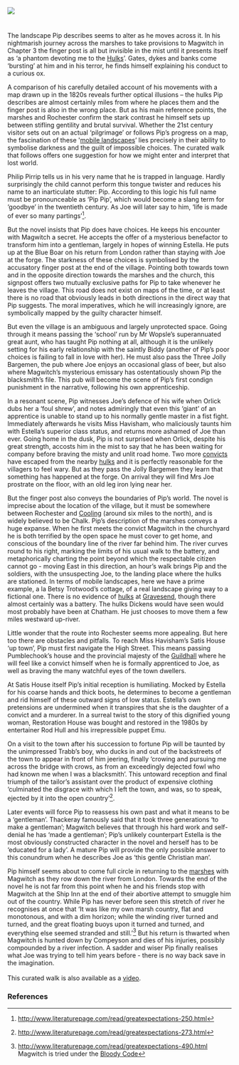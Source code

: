 <a href="https://beta.kent-maps.online"><img src="https://beta.kent-maps.online/juncture/ve-button.png"></a>
<param ve-config 
       title="Great Expectations - a curated walk" 
       banner="https://raw.githubusercontent.com/kent-map/images/main/dickens/Grammar_School_Gate_Rochester.jpg"
       author="Ken Moffat and Carolyn W. de la L. Oulton"
       layout="vtl"
       description="In this visual essay Ken Moffat and Carolyn Oulton trace Pip's journies through the flat marshlands of the north Kent coast as detailed in Dicken's Great Expectations.">

<!-- Global entities -->
<param title="Charles Dickens" eid="Q5686">
<param title="Chalk" eid="Q5068781" aliases="the village|the town">
<!-- param title="Chatham" eid="Q729006" -->
<param ve-entity eid="Q729006" aliases="Chatham">
<param ve-entity label="Cooling Marshes" geojson="/geojson/marshes.json" fill-opacity="0.4" article="/articles/Cooling_marshes.md" aliases="the marshes">
<!-- param title="Cooling" eid="Q2649453" -->
<param ve-entity eid="Q2649453" aliases="Cooling">
<param title="Compeyson" eid="Q5156367" article="/articles/Compeyson.md">
<param ve-entity title="Dover Road" geojson="/geojson/david-copperfield-dover-road">
<param title="Estella" eid="Q5400904" article="/articles/Estella.md">
<!-- param title="Folkestone" eid="Q375314" -->
<param ve-entity eid="Q375314" aliases="Folkestone">
<!-- param title="Gravesend" eid="Q676689" -->
<param ve-entity eid="Q676689" aliases="Gravesend">    
<param ve-entity label="Joe Gargery" article="/articles/Joe.md" aliases="Joe">
<!-- param title="Guildhall" eid="Q15272878" aliases="Guildhall" -->
<param ve-entity eid="Q15272878" aliases="Guildhall">    
<!-- param title="Kent" eid="Q23298" -->
<param ve-entity eid="Q23298" aliases="Kent">
<!-- param title="London" eid="Q84" scope="local" -->
<param ve-entity eid="Q84" aliases="London">
<param title="Abel Magwitch" eid="Q4666596" aliases="Magwitch" article="/articles/Magwitch.md">
<param title="Miss Havisham" eid="Q3316519" article="/articles/Miss_Havisham.md">
<param title="Philip Pirrip" eid="Q7197170" article="/articles/Pip.md">
<!-- param title="Rochester" eid="Q507517" -->
<param ve-entity eid="Q507517" aliases="Rochester">
<!-- param title="Rod Hull" eid="Q7356235" -->
<param ve-entity eid="Q7356235" aliases="Rod Hull">
<!-- param title="Satis House" eid="Q26377461" -->
<param ve-entity eid=" Q26377461" aliases=" Satis House">

<!-- Kent with map centred at Mockbegger -->
<param ve-map center="Q26633449" zoom="12">

<!-- Historical map layers -->
<param ve-map-layer active allmaps allmaps-id="08f8a4bca9b4dd3a" title="Kent OS 1860">

#

The landscape Pip describes seems to alter as he moves across it. In his nightmarish journey across the marshes to take provisions to Magwitch in Chapter 3 the finger post is all but invisible in the mist until it presents itself as ‘a phantom devoting me to the [Hulks](/prisons/convict-hulks)’. Gates, dykes and banks come ‘bursting’ at him and in his terror, he finds himself explaining his conduct to a curious ox.
<param ve-image primary url="https://stor.artstor.org/stor/f2afe648-fc79-434a-acab-40d16335c345" title="The Marshes" fit="contain">
<param ve-video vid="wizsPOYyE9o" title="Great Expectations by Charles Dickens Dickens's Kent">
<!-- Kent with map centred at Cliffe -->
<param ve-map center="Q5132825" zoom="13">

A comparison of his carefully detailed account of his movements with a map drawn up in the 1820s reveals further optical illusions – the hulks Pip describes are almost certainly miles from where he places them and the finger post is also in the wrong place. But as his main reference points, the marshes and Rochester confirm the stark contrast he himself sets up between stifling gentility and brutal survival. Whether the 21st century visitor sets out on an actual ‘pilgrimage’ or follows Pip’s progress on a map, the fascination of these '[mobile landscapes](/dickens/mobile-landscapes)’ lies precisely in their ability to symbolise darkness and the guilt of impossible choices. The curated walk that follows offers one suggestion for how we might enter and interpret that lost world.
<param ve-image url="https://stor.artstor.org/stor/e0659eea-10b4-4682-b094-0fcc08b714c2" title="West View of the City of Rochester" fit="contain">
<!-- Kent with map centred at Cliffe -->
<param ve-map center="Q5132825" zoom="13">

Philip Pirrip tells us in his very name that he is trapped in language. Hardly surprisingly the child cannot perform this tongue twister and reduces his name to an inarticulate stutter: Pip.  According to this logic his full name must be pronounceable as ‘Pip Pip’, which would become a slang term for ‘goodbye’ in the twentieth century. As Joe will later say to him, ‘life is made of ever so many partings’[^ref1].
<param ve-image url="https://upload.wikimedia.org/wikipedia/commons/b/ba/%22Pip%27s_a_gentleman_of_fortune%2C_then%22_said_Joe%2C_%22and_God_bless_him_in_it%21%22.jpeg" label="Joe explains Pip's good fortune" attribution="John McLenan, Public domain, via Wikimedia Commons" fit="contain">


But the novel insists that Pip does have choices. He keeps his encounter with Magwitch a secret. He accepts the offer of a mysterious benefactor to transform him into a gentleman, largely in hopes of winning Estella. He puts up at the Blue Boar on his return from London rather than staying with Joe at the forge. The starkness of these choices is symbolised by the accusatory finger post at the end of the village. Pointing both towards town and in the opposite direction towards the marshes and the church, this signpost offers two mutually exclusive paths for Pip to take whenever he leaves the village. This road does not exist on maps of the time, or at least there is no road that obviously leads in both directions in the direct way that Pip suggests. The moral imperatives, which he will increasingly ignore, are symbolically mapped by the guilty character himself. 
<!-- param ve-map-layer geojson active title="Pips choice of routes" url="/geojson/chalk1.json" aliases="pip does have choices" -->
<param ve-image primary url="https://stor.artstor.org/stor/a62bdcf4-00b5-4d66-b1cf-cc9f6d2520fd" title="Pip at the finger post" fit="cover">
<!-- Kent with map centred at Cliffe -->
<param ve-map center="Q5132825" zoom="13">

But even the village is an ambiguous and largely unprotected space. Going through it means passing the ‘school’ run by Mr Wopsle’s superannuated great aunt, who has taught Pip nothing at all, although it is the unlikely setting for his early relationship with the saintly Biddy (another of Pip’s poor choices is failing to fall in love with her). He must also pass the Three Jolly Bargemen, the pub where Joe enjoys an occasional glass of beer, but also where Magwitch’s mysterious emissary has ostentatiously shown Pip the blacksmith’s file. This pub will become the scene of Pip’s first condign punishment in the narrative, following his own apprenticeship.
<!-- Kent with map centred at Cliffe -->
<param ve-map center="Q5132825" zoom="13">

In a resonant scene, Pip witnesses Joe’s defence of his wife when Orlick dubs her a ‘foul shrew’, and notes admiringly that even this ‘giant’ of an apprentice is unable to stand up to his normally gentle master in a fist fight. Immediately afterwards he visits Miss Havisham, who maliciously taunts him with Estella’s superior class status, and returns more ashamed of Joe than ever. Going home in the dusk, Pip is not surprised when Orlick, despite his great strength, accosts him in the mist to say that he has been waiting for company before braving the misty and unlit road home. Two more [convicts](/18c/18c-bloody-code) have escaped from the nearby [hulks](/prisons/convict-hulks) and it is perfectly reasonable for the villagers to feel wary. But as they pass the Jolly Bargemen they learn that something has happened at the forge. On arrival they will find Mrs Joe prostrate on the floor, with an old leg iron lying near her.
<param ve-image url="https://upload.wikimedia.org/wikipedia/commons/2/24/Walter_William_May_-_Prison_hulks_at_anchor_in_the_River_Medway.jpg" label="Prison hulks at anchor in the River Medway" attribution="Walter William May">
<!-- Kent with map centred at Cliffe -->
<param ve-map center="Q5132825" zoom="13">

But the finger post also conveys the boundaries of Pip’s world. The novel is imprecise about the location of the village, but it must be somewhere between Rochester and [Cooling](/dickens/great-expectations-cooling) (around six miles to the north), and is widely believed to be Chalk. Pip’s description of the marshes conveys a huge expanse. When he first meets the convict Magwitch in the churchyard he is both terrified by the open space he must cover to get home, and conscious of the boundary line of the river far behind him. The river curves round to his right, marking the limits of his usual walk to the battery, and metaphorically charting the point beyond which the respectable citizen cannot go - moving East in this direction, an hour’s walk brings Pip and the soldiers, with the unsuspecting Joe, to the landing place where the hulks are stationed.  In terms of mobile landscapes, here we have a prime example, a la Betsy Trotwood’s cottage, of a real landscape giving way to a fictional one. There is no evidence of [hulks](/prisons/convict-hulks) at [Gravesend](/19c/19c-gravesend), though there almost certainly was a battery. The hulks Dickens would have seen would most probably have been at Chatham. He just chooses to move them a few miles westward up-river.
<!-- Kent with map centred at Cliffe Woods -->
<param ve-map center="Q5132831" zoom="12">

Little wonder that the route into Rochester seems more appealing. But here too there are obstacles and pitfalls. To reach Miss Havisham’s Satis House ‘up town’, Pip must first navigate the High Street. This means passing Pumblechook’s house and the provincial majesty of the [Guildhall](/dickens/great-expectations-guildhall) where he will feel like a convict himself when he is formally apprenticed to Joe, as well as braving the many watchful eyes of the town dwellers.
<!-- Kent with map centred at Satis House -->
<param ve-map center="Q26377461" zoom="13">

At Satis House itself Pip’s initial reception is humiliating. Mocked by Estella for his coarse hands and thick boots, he determines to become a gentleman and rid himself of these outward signs of low status. Estella’s own pretensions are undermined when it transpires that she is the daughter of a convict and a murderer. In a surreal twist to the story of this dignified young woman, Restoration House
was bought and restored in the 1980s by entertainer Rod Hull and his irrepressible puppet Emu.
<param ve-image primary url="https://stor.artstor.org/stor/0d85c39c-dfad-4981-b570-dca84de881e8" fit="contain" title="Restoration House">
<!-- Kent with map centred at Satis House -->
<param ve-map center="Q26377461" zoom="13">

On a visit to the town after his succession to fortune Pip will be taunted by the unimpressed Trabb’s boy, who ducks in and out of the backstreets of the town to appear in front of him jeering, finally ‘crowing and pursuing me across the bridge with crows, as from an exceedingly dejected fowl who had known me when I was a blacksmith’. This untoward reception and final triumph of the tailor’s assistant over the product of expensive clothing ‘culminated the disgrace with which I left the town, and was, so to speak, ejected by it into the open country’[^ref2].  
<!-- Kent with map centred at Cliffe Woods -->
<param ve-map center="Q5132831" zoom="13">

Later events will force Pip to reassess his own past and what it means to be a ‘gentleman’. Thackeray famously said that it took three generations ‘to make a gentleman’; Magwitch believes that through his hard work and self-denial he has ‘made a gentleman’; Pip’s unlikely counterpart Estella is the most obviously constructed character in the novel and herself has to be ‘educated for a lady’. A mature Pip will provide the only possible answer to this conundrum when he describes Joe as ‘this gentle Christian man’.
<param ve-image url="https://upload.wikimedia.org/wikipedia/commons/8/87/With_Estella_after_all%2C_by_Marcus_Stone.jpg" label="With Estella after all" attribution="Marcus Stone">

Pip himself seems about to come full circle in returning to the [marshes](/landscape/kentish-landscapes) with Magwitch as they row down the river from London. Towards the end of the novel he is not far from this point when he and his friends stop with Magwitch at the Ship Inn at the end of their abortive attempt to smuggle him out of the country. While Pip has never before seen this stretch of river he recognises at once that ‘It was like my own marsh country, flat and monotonous, and with a dim horizon; while the winding river turned and turned, and the great floating buoys upon it turned and turned, and everything else seemed stranded and still.’[^ref3] But his return is thwarted when Magwitch is hunted down by Compeyson and dies of his injuries, possibly compounded by a river infection. A sadder and wiser Pip finally realises what Joe was trying to tell him years before - there is no way back save in the imagination.
<br><br>
This curated walk is also available as a [video](https://www.youtube.com/watch?v=meumYGqMQLc&t=11s).
<param ve-image url="https://stor.artstor.org/stor/960a6b98-33e1-4471-9c09-71186a39a6d1" fit="contain">
<!-- Kent with map centred at The Ship Inn, Medway -->
<param ve-map center="Q26377259" zoom="13">

### References
[^ref1]: http://www.literaturepage.com/read/greatexpectations-250.html
[^ref2]: http://www.literaturepage.com/read/greatexpectations-273.html
[^ref3]: http://www.literaturepage.com/read/greatexpectations-490.html
Magwitch is tried under the [Bloody Code](/18c/18c-bloody-code)
